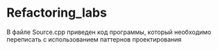 # Refactoring_labs
В файле Source.cpp приведен код программы, который необходимо переписать с использованием паттернов проектирования 
